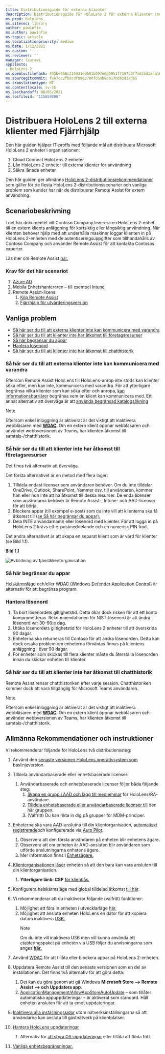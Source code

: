 ```yaml
---
title: Distributionsguide för externa klienter
description: Distributionsguide för HoloLens 2 för externa klienter (med fjärrhjälp som exempel)
ms.prod: hololens
ms.sitesec: library
author: pawinfie
ms.author: pawinfie
ms.topic: article
ms.localizationpriority: medium
ms.date: 1/12/2021
ms.custom: ''
ms.reviewer: ''
manager: laurawi
appliesto:
- HoloLens 2
ms.openlocfilehash: 495be858c235931ed591b097e6b5951f7197c3f7a62bd1aaa16bea65a4e3885f
ms.sourcegitcommit: f8e7cc2fbdcdf8962700fd50b9c017bd83d1ad65
ms.translationtype: MT
ms.contentlocale: sv-SE
ms.lasthandoff: 08/05/2021
ms.locfileid: "115659880"
---
```

# <a name="deploying-hololens-2-to-external-clients-with-remote-assist"></a>Distribuera HoloLens 2 till externa klienter med Fjärrhjälp

Den här guiden hjälper IT-proffs med följande mål att distribuera Microsoft HoloLens 2 enheter i organisationen:

1. Cloud Connect HoloLens 2 enheter
1. Lån HoloLens 2 enheter till externa klienter för användning
1. Säkra lånade enheter

Den här guiden ger allmänna [HoloLens 2-distributionsrekommendationer](#general-deployment-recommendations-and-instructions) som gäller för de flesta [](#common-concerns) HoloLens 2-distributionsscenarier och vanliga problem som kunder har när de distribuerar Remote Assist för extern användning.

## <a name="scenario-description"></a>Scenariobeskrivning

I det här dokumentet vill Contoso Company leverera en HoloLens 2-enhet till en extern klients anläggning för kortsiktig eller långsiktig användning. När klienten behöver hjälp med att underhålla maskiner loggar klienten in på HoloLens 2-enheten med de autentiseringsuppgifter som tillhandahålls av Contoso Company och använder Remote Assist för att kontakta Contosos experter.

Läs mer om Remote Assist [här.](/hololens/hololens2-cloud-connected-overview#learn-about-remote-assist)

### <a name="requirements-for-this-scenario"></a>Krav för det här scenariot

1. [Azure AD](/azure/active-directory/fundamentals/active-directory-whatis)
1. Mobila Enhetshanteraren – till exempel [Intune](/mem/intune/fundamentals/free-trial-sign-up)
1. Remote Assist-licens
    1. [Köp Remote Assist](/dynamics365/mixed-reality/remote-assist/buy-remote-assist)
    1. [Fjärrhjälp för utvärderingsversion](/dynamics365/mixed-reality/remote-assist/try-remote-assist)

## <a name="common-concerns"></a>Vanliga problem

- [Så här ser du till att externa klienter inte kan kommunicera med varandra](#how-to-ensure-that-external-clients-do-not-have-the-ability-to-communicate-with-one-another)
- [Så här ser du till att klienter inte har åtkomst till företagsresurser](#how-to-ensure-that-clients-do-not-have-access-to-company-resources)
- [Så här begränsar du appar](#how-to-restrict-apps)
- [Hantera lösenord](#how-to-manage-passwords)
- [Så här ser du till att klienter inte har åtkomst till chatthistorik](#how-to-ensure-that-clients-do-not-have-access-to-chat-history)

### <a name="how-to-ensure-that-external-clients-do-not-have-the-ability-to-communicate-with-one-another"></a>Så här ser du till att externa klienter inte kan kommunicera med varandra

Eftersom Remote Assist HoloLens till HoloLens-anrop inte stöds kan klienter söka efter, men kan inte, kommunicera med varandra. För att ytterligare begränsa vilka klienter som kan söka efter och anropa,  [kan informationsbarriärer](/microsoft-365/compliance/information-barriers) begränsa vem en klient kan kommunicera med. Ett annat alternativ att överväga är att [använda begränsad katalogsökning](/MicrosoftTeams/teams-scoped-directory-search)

 > [!NOTE]
> Eftersom enkel inloggning är aktiverat är det viktigt att inaktivera webbläsaren med [**WDAC**](/hololens/windows-defender-application-control-wdac). Om en extern klient öppnar webbläsaren och använder webbversionen av Teams, har klienten åtkomst till samtals-/chatthistorik.

### <a name="how-to-ensure-that-clients-do-not-have-access-to-company-resources"></a>Så här ser du till att klienter inte har åtkomst till företagsresurser

Det finns två alternativ att överväga.

Det första alternativet är en metod med flera lager:

1. Tilldela endast licenser som användaren behöver. Om du inte tilldelar OneDrive, Outlook, SharePoint, Yammer osv. till användaren, kommer han eller hon inte att ha åtkomst till dessa resurser. De enda licenser som användarna behöver är Remote Assist-, Intune- och AAD-licenser för att börja.
1. Blockera appar (till exempel e-post) som du inte vill att klienterna ska få åtkomst till [(se Så här begränsar du appar).](#how-to-restrict-apps)
1. Dela INTE användarnamn eller lösenord med klienter. För att logga in på HoloLens 2 krävs ett e-postmeddelande och en numerisk PIN-kod.

Det andra alternativet är att skapa en separat klient som är värd för klienter (se Bild 1.1).

**Bild 1.1**

![Avbildning av tjänstklientorganisation](./images/hololens-service-tenant-image.png)

### <a name="how-to-restrict-apps"></a>Så här begränsar du appar

[Helskärmsläge](/hololens/hololens-kiosk) och/eller [WDAC (Windows Defender Application Control)](/hololens/windows-defender-application-control-wdac) är alternativ för att begränsa program.

### <a name="how-to-manage-passwords"></a>Hantera lösenord

1. Ta bort lösenordets giltighetstid. Detta ökar dock risken för att ett konto komprometteras. Rekommendationen för NIST-lösenord är att ändra lösenord var 30–90:e dag.
1. Utöka lösenordets giltighetstid för HoloLens 2 enheter till att överskrida 90 dagar.
1. Enheterna ska returneras till Contoso för att ändra lösenorden. Detta kan dock orsaka problem om enheterna förväntas finnas på klientens anläggning i över 90 dagar.  
1. För enheter som skickas till flera klienter måste du återställa lösenorden innan du skickar enheten till klienter.

### <a name="how-to-ensure-that-clients-do-not-have-access-to-chat-history"></a>Så här ser du till att klienter inte har åtkomst till chatthistorik

Remote Assist rensar chatthistoriken efter varje session. Chatthistoriken kommer dock att vara tillgänglig för Microsoft Teams användaren.

> [!NOTE]
> Eftersom enkel inloggning är aktiverat är det viktigt att inaktivera webbläsaren med [**WDAC**](/hololens/windows-defender-application-control-wdac). Om en extern klient öppnar webbläsaren och använder webbversionen av Teams, har klienten åtkomst till samtals-/chatthistorik.

## <a name="general-deployment-recommendations-and-instructions"></a>Allmänna Rekommendationer och instruktioner

Vi rekommenderar följande för HoloLens två distributionssteg:

1. Använd den [senaste versionen HoloLens operativsystem som](https://aka.ms/hololens2download) baslinjeversion.
1. Tilldela användarbaserade eller enhetsbaserade licenser:
    1. Användarbaserade och enhetsbaserade licenser följer båda följande steg:
        1. [Skapa en grupp i AAD och lägg till medlemmar](/azure/active-directory/fundamentals/active-directory-groups-create-azure-portal#create-a-basic-group-and-add-members) för HoloLens/RA-användare.
        1. [Tilldela enhetsbaserade eller användarbaserade licenser till](/azure/active-directory/enterprise-users/licensing-groups-assign#:~:text=In%20this%20article%201%20Assign%20the%20required%20licenses,3%20Check%20for%20license%20problems%20and%20resolve%20them) den här gruppen.
        1. (Valfritt) Du kan rikta in dig på grupper för MDM-principer.

1. Enheterna ska vara AAD-anslutna till din klientorganisation, [automatiskt registrerade](/hololens/hololens-enroll-mdm#auto-enrollment-in-mdm)och konfigurerade via [Auto Pilot](/hololens/hololens2-autopilot).
    1. Observera att den första användaren på enheten blir enhetens ägare.
    1. Observera att om enheten är AAD-ansluten blir användaren som utförde anslutningarna enhetens ägare.
    1. Mer information finns i [Enhetsägare.](/hololens/security-adminless-os#device-owner)
1. [Klientorganisationen låser](/hololens/hololens-release-notes#tenantlockdown-csp-and-autopilot) enheten så att den bara kan vara ansluten till din klientorganisation.
    1. **Ytterligare länk: CSP** [för klientlås.](/windows/client-management/mdm/tenantlockdown-csp)
1. Konfigurera helskärmsläge med global tilldelad åtkomst [till här](/hololens/hololens-global-assigned-access-kiosk).
1. Vi rekommenderar att du inaktiverar följande (valfritt) funktioner:
    1. Möjlighet att föra in enheten i utvecklarläge [här.](/windows/client-management/mdm/policy-csp-applicationmanagement#applicationmanagement-allowdeveloperunlock)
    1. Möjlighet att ansluta enheten HoloLens en dator för att kopiera datum inaktivera [USB.](/windows/client-management/mdm/policy-csp-connectivity#connectivity-allowusbconnection)
       > [!NOTE]
        > Om du inte vill inaktivera USB men vill kunna använda ett etableringspaket på enheten via USB följer du anvisningarna som anges [**här.**](/windows/client-management/mdm/policy-csp-security#security-allowaddprovisioningpackage)

1. Använd [WDAC](/hololens/windows-defender-application-control-wdac) för att tillåta eller blockera appar på HoloLens 2-enheten.
1. Uppdatera Remote Assist till den senaste versionen som en del av installationen. Det finns två alternativ för att göra detta:
    1. Det kan du göra genom att gå Windows **Microsoft Store --> Remote Assist --> och Uppdatera app**.
    1. [ApplicationManagement/AllowAppStoreAutoUpdate](/windows/client-management/mdm/policy-csp-applicationmanagement#applicationmanagement-allowappstoreautoupdate) – som tillåter automatiska appuppdateringar – är aktiverat som standard. Håll enheten ansluten för att ta emot uppdateringar.
1. [Inaktivera alla inställningssidor](/hololens/settings-uri-list) utom nätverksinställningarna så att användarna kan ansluta till gästnätverk på klientplatser.
1. [Hantera HoloLens uppdateringar](/hololens/hololens-updates)
    1. Alternativ för [att styra OS-uppdateringar](/mem/intune/protect/windows-update-for-business-configure#create-and-assign-update-rings) eller tillåta att flöda fritt.
1. [Vanliga enhetsbegränsningar.](/hololens/hololens-common-device-restrictions)
